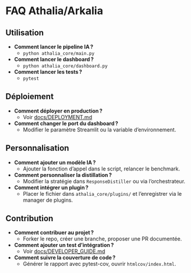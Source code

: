 # FAQ Athalia/Arkalia

## Utilisation
- **Comment lancer le pipeline IA ?**
  - `python athalia_core/main.py`
- **Comment lancer le dashboard ?**
  - `python athalia_core/dashboard.py`
- **Comment lancer les tests ?**
  - `pytest`

## Déploiement
- **Comment déployer en production ?**
  - Voir [docs/DEPLOYMENT.md](./DEPLOYMENT.md)
- **Comment changer le port du dashboard ?**
  - Modifier le paramètre Streamlit ou la variable d’environnement.

## Personnalisation
- **Comment ajouter un modèle IA ?**
  - Ajouter la fonction d’appel dans le script, relancer le benchmark.
- **Comment personnaliser la distillation ?**
  - Modifier la stratégie dans `ResponseDistiller` ou via l’orchestrateur.
- **Comment intégrer un plugin ?**
  - Placer le fichier dans `athalia_core/plugins/` et l’enregistrer via le manager de plugins.

## Contribution
- **Comment contribuer au projet ?**
  - Forker le repo, créer une branche, proposer une PR documentée.
- **Comment ajouter un test d’intégration ?**
  - Voir [docs/DEVELOPER_GUIDE.md](./DEVELOPER_GUIDE.md)
- **Comment suivre la couverture de code ?**
  - Générer le rapport avec pytest-cov, ouvrir `htmlcov/index.html`. 